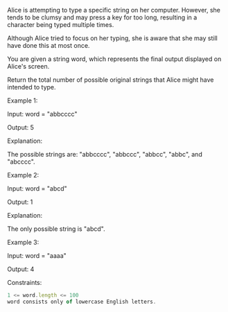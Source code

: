 Alice is attempting to type a specific string on her computer. However, she tends to be clumsy and may press a key for too long, resulting in a character being typed multiple times.

Although Alice tried to focus on her typing, she is aware that she may still have done this at most once.

You are given a string word, which represents the final output displayed on Alice's screen.

Return the total number of possible original strings that Alice might have intended to type.

 

Example 1:

Input: word = "abbcccc"

Output: 5

Explanation:

The possible strings are: "abbcccc", "abbccc", "abbcc", "abbc", and "abcccc".


Example 2:

Input: word = "abcd"

Output: 1

Explanation:

The only possible string is "abcd".


Example 3:

Input: word = "aaaa"

Output: 4

 

Constraints:
```js
1 <= word.length <= 100
word consists only of lowercase English letters.